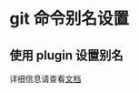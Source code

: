 # git 命令别名设置

## 使用 plugin 设置别名

详细信息请查看[文档](https://github.com/ohmyzsh/ohmyzsh/tree/master/plugins/git)

